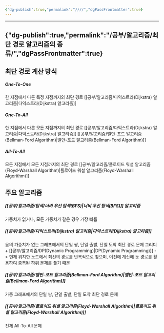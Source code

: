 ```yaml
---
{"dg-publish":true,"permalink":"////","dgPassFrontmatter":true}
---
```



---
{"dg-publish":true,"permalink":"/공부/알고리즘/최단 경로 알고리즘의 종류/","dgPassFrontmatter":true}
---

## 최단 경로 계산 방식
##### One-To-One
한 지점에서 다른 특정 지점까지의 최단 경로
[[공부/알고리즘/다익스트라(Dijkstra) 알고리즘\|다익스트라(Dijkstra) 알고리즘]]
##### One-To-All
한 지점에서 다른 모든 지점까지의 최단 경로
[[공부/알고리즘/다익스트라(Dijkstra) 알고리즘\|다익스트라(Dijkstra) 알고리즘]]
[[공부/알고리즘/벨만-포드 알고리즘(Bellman-Ford Algorithm)\|벨만-포드 알고리즘(Bellman-Ford Algorithm)]]
##### All-To-All
모든 지점에서 모든 지점까지의 최단 경로
[[공부/알고리즘/플로이드 워셜 알고리즘(Floyd-Warshall Algorithm)\|플로이드 워셜 알고리즘(Floyd-Warshall Algorithm)]]

## 주요 알고리즘
##### [[공부/알고리즘/탐색/너비 우선 탐색(BFS)\|너비 우선 탐색(BFS)]] 알고리즘
가중치가 없거나, 모든 가중치가 같은 경우 가장 빠름

##### [[공부/알고리즘/다익스트라(Dijkstra) 알고리즘\|다익스트라(Dijkstra) 알고리즘]]
음의 가중치가 없는 그래프에서의 단일 쌍, 단일 출발, 단일 도착 최단 경로 문제
그리디 + [[공부/알고리즘/DP(Dynamic Programming)\|DP(Dynamic Programming)]]
-> 현재 위치한 노드에서 최선의 경로를 반복적으로 찾으며, 이전에 계산해 둔 경로를 활용하여 중복된 하위 문제를 풀기 때문
##### [[공부/알고리즘/벨만-포드 알고리즘(Bellman-Ford Algorithm)\|벨만-포드 알고리즘(Bellman-Ford Algorithm)]]
가중 그래프에서의 단일 쌍, 단일 출발, 단일 도착 최단 경로 문제

##### [[공부/알고리즘/플로이드 워셜 알고리즘(Floyd-Warshall Algorithm)\|플로이드 워셜 알고리즘(Floyd-Warshall Algorithm)]]
전체 All-To-All 문제